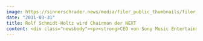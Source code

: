 ```yaml
---
image: https://sinnerschrader.news/media/filer_public_thumbnails/filer_public/b2/59/b259ad46-5cc2-457d-aea7-902576057dce/varfoldersdjk8pxf42x64d8fxslz8jcc8fc0000gnttmphm7j1g__480x288_q85_crop_subsampling-2_upscale.jpg
date: "2011-03-31"
title: Rolf Schmidt-Holtz wird Chairman der NEXT
content: <div class="newsbody"><p><strong>CEO von Sony Music Entertainment widmet sich künftig Start-ups der digitalen Wirtschaft<br/></strong><br/>Rolf Schmidt-Holtz ist der diesjährige Chairman der NEXT Conference – damit steht der wichtigsten europäischen Konferenz der digitalen Wirtschaft einer der renommiertesten Vertreter der traditionellen Medienwelt vor. Er tritt an die Seite von Matthias Schrader, CEO von SinnerSchrader und Gründer der NEXT Conference.</p><p>Der erfahrene Medienmanager gibt Ende März 2011 den Vorstandsvorsitz der Sony Music Entertainment in New York ab und will sich künftig ausschließlich um die Förderung von Start-ups der digitalen Wirtschaft kümmern. In diesem Kontext steht auch sein Engagement bei der wichtigsten europäischen Konferenz der digitalen Wirtschaft in Deutschland.</p><p>Der renommierte Manager und Journalist sieht eine große Chance, den Dialog zwischen der Politik, traditionellen und neuen Medien im Rahmen der NEXT Conference zu fördern. Als Chairman der NEXT Conference, die unter dem Motto „Data Love“ am 17. und 18. Mai 2011 in der STATION-Berlin stattfindet, will er die Lücke zwischen klassischer und digitaler Medienwirtschaft weiter schließen.</p><p>„Aus meiner internationalen Erfahrung in vielen Medienbereichen weiß ich&#58; die Zukunft ist digital. Die NEXT Conference verfolgt diesen Grundsatz seit ihrer Entstehung konsequent und hat sich als Top-Event in Sachen Netzwerke und Trends etabliert“, kommentiert Rolf Schmidt-Holtz sein Engagement als Chairman.</p><p><strong>Von New York zurück nach Hamburg<br/></strong>Rolf Schmidt-Holtz hatte sich unter anderem in seiner Funktion als Chefredakteur des “Stern” einen Namen gemacht, als er das Magazin nach dem Fiasko der Hitler-Tagebücher nach 1988 wieder in der seriösen Medienlandschaft etablierte. 1994 übernahm der heute 62-jährige den Vorstandsvorsitz von CLT-Ufa, der Fernsehsparte von Bertelsmann. Seit 1999 ist Rolf Schmidt-Holtz im Bertelsmann-Vorstand zunächst als Chief Creative Officer und seit 2000 als CEO der Bertelsmann Music Group (BMG) in New York tätig, die inzwischen unter Sony Music Entertainment firmiert.</p><p><strong>Digitale Wirtschaft fördern und mitgestalten<br/></strong>Sein zukünftiges Engagement für den digitalen Wirtschaftsstandort Deutschland zeigt sich bereits in seiner Funktion als Mitgründer und Aufsichtsratsvorsitzender der Just Software AG. Als eines von vier Gründungsmitgliedern des 2010 gegründeten Inkubators Hanse Ventures gilt sein besonderes Augenmerk der Start-up-Szene der digitalen Wirtschaft, die auch auf der NEXT Conference durch das Format NEXT Elevator Pitch unterstützt wird.</p><p><strong>Die NEXT als Brücke zwischen klassischer und digitaler Wirtschaft<br/></strong>Als Chairman der NEXT Conference 2011 will er neben repräsentativen Aufgaben vor allem den Dialog zwischen Politik und digitaler Wirtschaft fördern und mitgestalten. Hierzu berät und unterstützt Rolf Schmidt-Holtz die Programmdirektion und das Kuratorium der NEXT, nicht zuletzt mit dem Ziel, weitere hochkarätige Sprecher aus dem eigenen, vor allem in der traditionellen Medienwirtschaft verankerten Netzwerk zu gewinnen.</p><p><strong>Hinweis an die Redaktionen<br/></strong>Rolf Schmidt-Holtz steht bereits im Vorfeld der NEXT, unter anderem im Rahmen der re&#58;publica vom 13. bis 15. April 2011, für Gespräche rund um sein künftiges Engagement zur Verfügung. Bei Interesse koordinieren wir gerne einen Termin. Hochauflösendes Bildmaterial finden Sie unter <a href="http&#58;//nextco.nf/Schmidt-Holtz">http&#58;//nextco.nf/Schmidt-Holtz</a>.</p><p><a class="news-backlink" href="/de/"><svg class="svg-ico svg-ico--arrow-left"><use xlink&#58;href="#arrow-down"></use></svg>Zurück zur Presse Übersicht</a></p></div>
---
```

